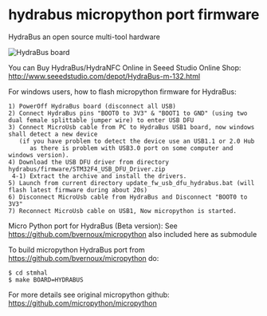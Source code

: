 hydrabus micropython port firmware
========

HydraBus an open source multi-tool hardware

![HydraBus board](https://raw.githubusercontent.com/bvernoux/hydrafw/master/HydraBus_board.jpg)

You can Buy HydraBus/HydraNFC Online in Seeed Studio Online Shop: http://www.seeedstudio.com/depot/HydraBus-m-132.html

For windows users, how to flash micropython firmware for HydraBus:

    1) PowerOff HydraBus board (disconnect all USB)
    2) Connect HydraBus pins "BOOT0 to 3V3" & "BOOT1 to GND" (using two dual female splittable jumper wire) to enter USB DFU
    3) Connect MicroUsb cable from PC to HydraBus USB1 board, now windows shall detect a new device
       (if you have problem to detect the device use an USB1.1 or 2.0 Hub
          as there is problem with USB3.0 port on some computer and windows version).
    4) Download the USB DFU driver from directory hydrabus/firmware/STM32F4_USB_DFU_Driver.zip
     4-1) Extract the archive and install the drivers.
    5) Launch from current directory update_fw_usb_dfu_hydrabus.bat (will flash latest firmware during about 20s)
    6) Disconnect MicroUsb cable from HydraBus and Disconnect "BOOT0 to 3V3"
    7) Reconnect MicroUsb cable on USB1, Now micropython is started.

Micro Python port for HydraBus (Beta version):
See https://github.com/bvernoux/micropython also included here as submodule

To build micropython HydraBus port from https://github.com/bvernoux/micropython do:

    $ cd stmhal
    $ make BOARD=HYDRABUS

For more details see original micropython github: https://github.com/micropython/micropython
